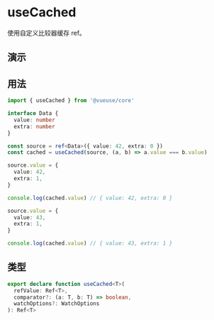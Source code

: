 # useCached

使用自定义比较器缓存 ref。

## 演示

<demo src="./demo.vue" title="useCached" desc="使用自定义比较器缓存 ref"></demo>


## 用法

```ts
import { useCached } from '@vueuse/core'

interface Data {
  value: number
  extra: number
}

const source = ref<Data>({ value: 42, extra: 0 })
const cached = useCached(source, (a, b) => a.value === b.value)

source.value = {
  value: 42,
  extra: 1,
}

console.log(cached.value) // { value: 42, extra: 0 }

source.value = {
  value: 43,
  extra: 1,
}

console.log(cached.value) // { value: 43, extra: 1 }
```


## 类型

```ts
export declare function useCached<T>(
  refValue: Ref<T>,
  comparator?: (a: T, b: T) => boolean,
  watchOptions?: WatchOptions
): Ref<T>
```
